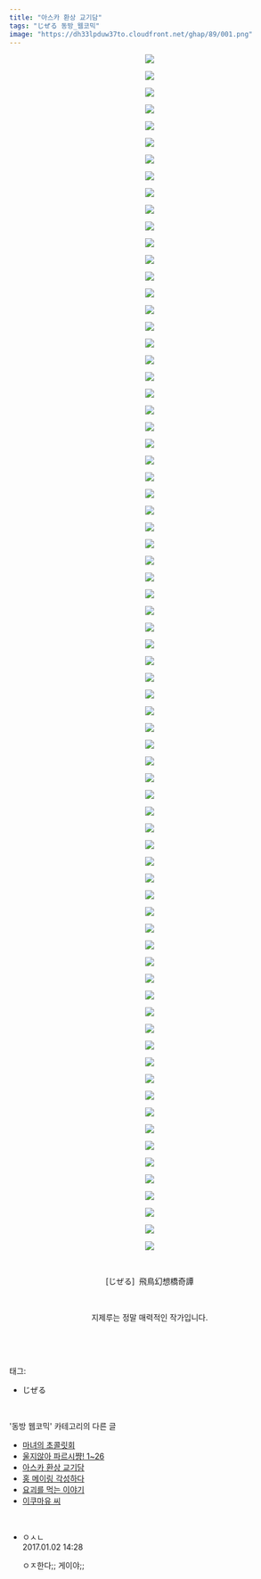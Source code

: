 ```yaml
---
title: "아스카 환상 교기담"
tags: "じぜる 동방_웹코믹"
image: "https://dh33lpduw37to.cloudfront.net/ghap/89/001.png"
---
```

<div class="article">
<p style="text-align: center; clear: none; float: none;"><img src="{{ site.imgserver2 }}/ghap/89/001.png"/></p>
<p style="text-align: center; clear: none; float: none;"><img src="{{ site.imgserver2 }}/ghap/89/002.png"/></p>
<p style="text-align: center; clear: none; float: none;"><img src="{{ site.imgserver2 }}/ghap/89/003.png"/></p>
<p style="text-align: center; clear: none; float: none;"><img src="{{ site.imgserver2 }}/ghap/89/004.png"/></p>
<p style="text-align: center; clear: none; float: none;"><img src="{{ site.imgserver2 }}/ghap/89/005.png"/></p>
<p style="text-align: center; clear: none; float: none;"><img src="{{ site.imgserver2 }}/ghap/89/006.png"/></p>
<p style="text-align: center; clear: none; float: none;"><img src="{{ site.imgserver2 }}/ghap/89/007.png"/></p>
<p style="text-align: center; clear: none; float: none;"><img src="{{ site.imgserver2 }}/ghap/89/008.png"/></p>
<p style="text-align: center; clear: none; float: none;"><img src="{{ site.imgserver2 }}/ghap/89/009.png"/></p>
<p style="text-align: center; clear: none; float: none;"><img src="{{ site.imgserver2 }}/ghap/89/010.png"/></p>
<p style="text-align: center; clear: none; float: none;"><img src="{{ site.imgserver2 }}/ghap/89/011.png"/></p>
<p style="text-align: center; clear: none; float: none;"><img src="{{ site.imgserver2 }}/ghap/89/012.png"/></p>
<p style="text-align: center; clear: none; float: none;"><img src="{{ site.imgserver2 }}/ghap/89/013.png"/></p>
<p style="text-align: center; clear: none; float: none;"><img src="{{ site.imgserver2 }}/ghap/89/014.png"/></p>
<p style="text-align: center; clear: none; float: none;"><img src="{{ site.imgserver2 }}/ghap/89/015.png"/></p>
<p style="text-align: center; clear: none; float: none;"><img src="{{ site.imgserver2 }}/ghap/89/016.png"/></p>
<p style="text-align: center; clear: none; float: none;"><img src="{{ site.imgserver2 }}/ghap/89/017.png"/></p>
<p style="text-align: center; clear: none; float: none;"><img src="{{ site.imgserver2 }}/ghap/89/018.png"/></p>
<p style="text-align: center; clear: none; float: none;"><img src="{{ site.imgserver2 }}/ghap/89/019.png"/></p>
<p style="text-align: center; clear: none; float: none;"><img src="{{ site.imgserver2 }}/ghap/89/020.png"/></p>
<p style="text-align: center; clear: none; float: none;"><img src="{{ site.imgserver2 }}/ghap/89/021.png"/></p>
<p style="text-align: center; clear: none; float: none;"><img src="{{ site.imgserver2 }}/ghap/89/022.png"/></p>
<p style="text-align: center; clear: none; float: none;"><img src="{{ site.imgserver2 }}/ghap/89/023.png"/></p>
<p style="text-align: center; clear: none; float: none;"><img src="{{ site.imgserver2 }}/ghap/89/024.png"/></p>
<p style="text-align: center; clear: none; float: none;"><img src="{{ site.imgserver2 }}/ghap/89/025.png"/></p>
<p style="text-align: center; clear: none; float: none;"><img src="{{ site.imgserver2 }}/ghap/89/026.png"/></p>
<p style="text-align: center; clear: none; float: none;"><img src="{{ site.imgserver2 }}/ghap/89/027.png"/></p>
<p style="text-align: center; clear: none; float: none;"><img src="{{ site.imgserver2 }}/ghap/89/028.png"/></p>
<p style="text-align: center; clear: none; float: none;"><img src="{{ site.imgserver2 }}/ghap/89/029.png"/></p>
<p style="text-align: center; clear: none; float: none;"><img src="{{ site.imgserver2 }}/ghap/89/030.png"/></p>
<p style="text-align: center; clear: none; float: none;"><img src="{{ site.imgserver2 }}/ghap/89/031.png"/></p>
<p style="text-align: center; clear: none; float: none;"><img src="{{ site.imgserver2 }}/ghap/89/032.png"/></p>
<p style="text-align: center; clear: none; float: none;"><img src="{{ site.imgserver2 }}/ghap/89/033.png"/></p>
<p style="text-align: center; clear: none; float: none;"><img src="{{ site.imgserver2 }}/ghap/89/034.png"/></p>
<p style="text-align: center; clear: none; float: none;"><img src="{{ site.imgserver2 }}/ghap/89/035.png"/></p>
<p style="text-align: center; clear: none; float: none;"><img src="{{ site.imgserver2 }}/ghap/89/036.png"/></p>
<p style="text-align: center; clear: none; float: none;"><img src="{{ site.imgserver2 }}/ghap/89/037.png"/></p>
<p style="text-align: center; clear: none; float: none;"><img src="{{ site.imgserver2 }}/ghap/89/038.png"/></p>
<p style="text-align: center; clear: none; float: none;"><img src="{{ site.imgserver2 }}/ghap/89/039.png"/></p>
<p style="text-align: center; clear: none; float: none;"><img src="{{ site.imgserver2 }}/ghap/89/040.png"/></p>
<p style="text-align: center; clear: none; float: none;"><img src="{{ site.imgserver2 }}/ghap/89/041.png"/></p>
<p style="text-align: center; clear: none; float: none;"><img src="{{ site.imgserver2 }}/ghap/89/042.png"/></p>
<p style="text-align: center; clear: none; float: none;"><img src="{{ site.imgserver2 }}/ghap/89/043.png"/></p>
<p style="text-align: center; clear: none; float: none;"><img src="{{ site.imgserver2 }}/ghap/89/044.png"/></p>
<p style="text-align: center; clear: none; float: none;"><img src="{{ site.imgserver2 }}/ghap/89/045.png"/></p>
<p style="text-align: center; clear: none; float: none;"><img src="{{ site.imgserver2 }}/ghap/89/046.png"/></p>
<p style="text-align: center; clear: none; float: none;"><img src="{{ site.imgserver2 }}/ghap/89/047.png"/></p>
<p style="text-align: center; clear: none; float: none;"><img src="{{ site.imgserver2 }}/ghap/89/048.png"/></p>
<p style="text-align: center; clear: none; float: none;"><img src="{{ site.imgserver2 }}/ghap/89/049.png"/></p>
<p style="text-align: center; clear: none; float: none;"><img src="{{ site.imgserver2 }}/ghap/89/050.png"/></p>
<p style="text-align: center; clear: none; float: none;"><img src="{{ site.imgserver2 }}/ghap/89/051.png"/></p>
<p style="text-align: center; clear: none; float: none;"><img src="{{ site.imgserver2 }}/ghap/89/052.png"/></p>
<p style="text-align: center; clear: none; float: none;"><img src="{{ site.imgserver2 }}/ghap/89/053.png"/></p>
<p style="text-align: center; clear: none; float: none;"><img src="{{ site.imgserver2 }}/ghap/89/054.png"/></p>
<p style="text-align: center; clear: none; float: none;"><img src="{{ site.imgserver2 }}/ghap/89/055.png"/></p>
<p style="text-align: center; clear: none; float: none;"><img src="{{ site.imgserver2 }}/ghap/89/056.png"/></p>
<p style="text-align: center; clear: none; float: none;"><img src="{{ site.imgserver2 }}/ghap/89/057.png"/></p>
<p style="text-align: center; clear: none; float: none;"><img src="{{ site.imgserver2 }}/ghap/89/058.png"/></p>
<p style="text-align: center; clear: none; float: none;"><img src="{{ site.imgserver2 }}/ghap/89/059.png"/></p>
<p style="text-align: center; clear: none; float: none;"><img src="{{ site.imgserver2 }}/ghap/89/060.png"/></p>
<p style="text-align: center; clear: none; float: none;"><img src="{{ site.imgserver2 }}/ghap/89/061.png"/></p>
<p style="text-align: center; clear: none; float: none;"><img src="{{ site.imgserver2 }}/ghap/89/062.png"/></p>
<p style="text-align: center; clear: none; float: none;"><img src="{{ site.imgserver2 }}/ghap/89/063.png"/></p>
<p style="text-align: center; clear: none; float: none;"><img src="{{ site.imgserver2 }}/ghap/89/064.png"/></p>
<p style="text-align: center; clear: none; float: none;"><img src="{{ site.imgserver2 }}/ghap/89/065.png"/></p>
<p style="text-align: center; clear: none; float: none;"><img src="{{ site.imgserver2 }}/ghap/89/066.png"/></p>
<p style="text-align: center; clear: none; float: none;"><img src="{{ site.imgserver2 }}/ghap/89/067.png"/></p>
<p style="text-align: center; clear: none; float: none;"><img src="{{ site.imgserver2 }}/ghap/89/068.png"/></p>
<p style="text-align: center; clear: none; float: none;"><img src="{{ site.imgserver2 }}/ghap/89/069.png"/></p>
<p style="text-align: center; clear: none; float: none;"><img src="{{ site.imgserver2 }}/ghap/89/070.png"/></p>
<p style="text-align: center; clear: none; float: none;"><img src="{{ site.imgserver2 }}/ghap/89/071.png"/></p>
<p style="text-align: center; clear: none; float: none;"><img src="{{ site.imgserver2 }}/ghap/89/072.png"/></p>
<p style="text-align: center; clear: none; float: none;"><br/></p>
<p style="text-align: center; clear: none; float: none;">[じぜる]  飛鳥幻想橋奇譚</p>
<p style="text-align: center; clear: none; float: none;"><br/></p>
<p style="text-align: center; clear: none; float: none;">지제루는 정말 매력적인 작가입니다.</p>
<p><br/></p>
</div><br/>
<div class="tagTrail">
<p>태그: </p>
<ul>
<li>じぜる</li>
</ul>
</div><br/>
<div class="another">
<p>'동방 웹코믹' 카테고리의 다른 글</p>
<ul>
<li><a href="/ghap_140">마녀의 초콜릿회</a></li>
<li><a href="/ghap_103">울지않아 파르시쨩! 1~26</a></li>
<li><a href="/ghap_89">아스카 환상 교기담</a></li>
<li><a href="/ghap_88">홍 메이링 각성하다</a></li>
<li><a href="/ghap_57">요괴를 먹는 이야기</a></li>
<li><a href="/ghap_54">이쿠마유 씨</a></li>
</ul>
</div><br/>
<div class="cb_module cb_fluid">
<div class="cb_wrt cb_profile">
<div class="comment">
<ul>
<li class="cb_thumb_off" id="comment14881523">
<div class="cb_comment_area">
<div class="cb_info_area">
<div class="cb_section">
<span class="cb_nick_name">ㅇㅅㄴ</span>
</div>
<div class="cb_section">
<span class="cb_date">2017.01.02 14:28 </span>
</div>
</div>
<div class="cb_dsc_comment">
<p class="cb_dsc">
											ㅇㅈ한다;; 게이야;; 
										</p>
</div>
</div></li>
</ul>
</div>
</div><!-- commentList close -->
</div><br/>
